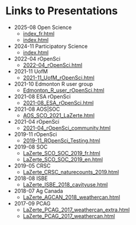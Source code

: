 
# Links to Presentations

- 2025-08 Open Science
  - [index_fr.html](https://steffilazerte.ca/Presentations/2025-08-Open-Science/index_fr.html)
  - [index.html](https://steffilazerte.ca/Presentations/2025-08-Open-Science/index.html)
- 2024-11 Participatory Science
  - [index.html](https://steffilazerte.ca/Presentations/2024-11-Participatory-Science/index.html)
- 2022-04 rOpenSci
  - [2022-04_rOpenSci.html](https://steffilazerte.ca/Presentations/2022-04%20-%20rOpenSci/2022-04_rOpenSci.html)
- 2021-11 UofM
  - [2021-11_UofM_rOpenSci.html](https://steffilazerte.ca/Presentations/2021-11%20UofM%20-%20rOpenSci/2021-11_UofM_rOpenSci.html)
- 2021-10 Edmonton R user group
  - [Edmonton_R_user_rOpenSci.html](https://steffilazerte.ca/Presentations/2021-10%20Edmonton%20R%20user%20group%20-%20rOpenSci/Edmonton_R_user_rOpenSci.html)
- 2021-08 ESA rOpenSci
  - [2021-08_ESA_rOpenSci.html](https://steffilazerte.ca/Presentations/2021-08%20ESA%20rOpenSci/2021-08_ESA_rOpenSci.html)
- 2021-08 AOS\|SOC
  - [AOS_SCO_2021_LaZerte.html](https://steffilazerte.ca/Presentations/2021-08%20AOS%7CSOC%20-%20R%20Symposium/AOS_SCO_2021_LaZerte.html)
- 2021-04 rOpenSci
  - [2021-04_rOpenSci_community.html](https://steffilazerte.ca/Presentations/2021-04%20rOpenSci%20-%20Community/2021-04_rOpenSci_community.html)
- 2019-11 rOpenSci
  - [2019-11_ROpenSci_Testing.html](https://steffilazerte.ca/Presentations/2019-11%20rOpenSci%20-%20Testing/2019-11_ROpenSci_Testing.html)
- 2019-08 SOC
  - [LaZerte_SCO_SOC_2019_fr.html](https://steffilazerte.ca/Presentations/2019-08%20SOC%20-%20R%20Symposium/LaZerte_SCO_SOC_2019_fr.html)
  - [LaZerte_SCO_SOC_2019_en.html](https://steffilazerte.ca/Presentations/2019-08%20SOC%20-%20R%20Symposium/LaZerte_SCO_SOC_2019_en.html)
- 2019-05 CRSC
  - [LaZerte_CRSC_naturecounts_2019.html](https://steffilazerte.ca/Presentations/2019-05%20CRSC%20-%20naturecounts/LaZerte_CRSC_naturecounts_2019.html)
- 2018-08 ISBE
  - [LaZerte_ISBE_2018_cavityuse.html](https://steffilazerte.ca/Presentations/2018-08%20ISBE/LaZerte_ISBE_2018_cavityuse.html)
- 2018-07 Ag Canada
  - [LaZerte_AGCAN_2018_weathercan.html](https://steffilazerte.ca/Presentations/2018-07%20Ag%20Canada%20-%20weathercan/LaZerte_AGCAN_2018_weathercan.html)
- 2017-09 PCAG
  - [LaZerte_PCAG_2017_weathercan_extra.html](https://steffilazerte.ca/Presentations/2017-09%20PCAG%20-%20weathercan/LaZerte_PCAG_2017_weathercan_extra.html)
  - [LaZerte_PCAG_2017_weathercan.html](https://steffilazerte.ca/Presentations/2017-09%20PCAG%20-%20weathercan/LaZerte_PCAG_2017_weathercan.html)
